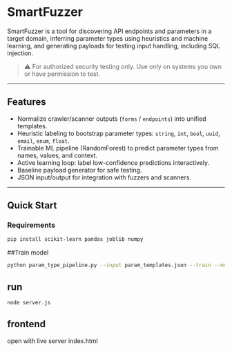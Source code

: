 # SmartFuzzer

SmartFuzzer is a tool for discovering API endpoints and parameters in a target domain, inferring parameter types using heuristics and machine learning, and generating payloads for testing input handling, including SQL injection.  
> ⚠️ For authorized security testing only. Use only on systems you own or have permission to test.

---

## Features

- Normalize crawler/scanner outputs (`forms` / `endpoints`) into unified templates.
- Heuristic labeling to bootstrap parameter types: `string`, `int`, `bool`, `uuid`, `email`, `enum`, `float`.
- Trainable ML pipeline (RandomForest) to predict parameter types from names, values, and context.
- Active learning loop: label low-confidence predictions interactively.
- Baseline payload generator for safe testing.
- JSON input/output for integration with fuzzers and scanners.

---

## Quick Start

### Requirements

```bash
pip install scikit-learn pandas joblib numpy
```

##Train model
```bash
python param_type_pipeline.py --input param_templates.json --train --model param_type_model.joblib
```
## run 
```bash
node server.js 
```
## frontend 
open with live server index.html
